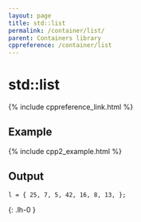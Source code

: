 ```yaml
---
layout: page
title: std::list
permalink: /container/list/
parent: Containers library
cppreference: /container/list
---
```

# std::list

{% include cppreference_link.html %}

## Example

{% include cpp2_example.html %}

## Output

```
l = { 25, 7, 5, 42, 16, 8, 13, };
```
{: .lh-0 }
